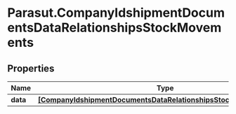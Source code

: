 # Parasut.CompanyIdshipmentDocumentsDataRelationshipsStockMovements

## Properties
Name | Type | Description | Notes
------------ | ------------- | ------------- | -------------
**data** | [**[CompanyIdshipmentDocumentsDataRelationshipsStockMovementsData]**](CompanyIdshipmentDocumentsDataRelationshipsStockMovementsData.md) |  | [optional] 


